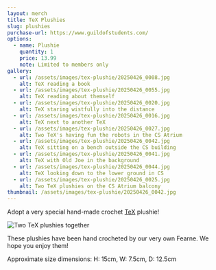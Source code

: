 ```yaml
---
layout: merch
title: TeX Plushies
slug: plushies
purchase-url: https://www.guildofstudents.com/
options:
  - name: Plushie
    quantity: 1
    price: 13.99
    note: Limited to members only
gallery:
  - url: /assets/images/tex-plushie/20250426_0008.jpg
    alt: TeX reading a book
  - url: /assets/images/tex-plushie/20250426_0055.jpg
    alt: TeX reading about themself
  - url: /assets/images/tex-plushie/20250426_0020.jpg
    alt: TeX staring wistfully into the distance
  - url: /assets/images/tex-plushie/20250426_0016.jpg
    alt: TeX next to another TeX
  - url: /assets/images/tex-plushie/20250426_0027.jpg
    alt: Two TeX's having fun the robots in the CS Atrium
  - url: /assets/images/tex-plushie/20250426_0042.jpg
    alt: TeX sitting on a bench outside the CS building
  - url: /assets/images/tex-plushie/20250426_0041.jpg
    alt: TeX with Old Joe in the background
  - url: /assets/images/tex-plushie/20250426_0044.jpg
    alt: TeX looking down to the lower ground in CS
  - url: /assets/images/tex-plushie/20250426_0025.jpg
    alt: Two TeX plushies on the CS Atrium balcony
thumbnail: /assets/images/tex-plushie/20250426_0042.jpg
---
```


Adopt a very special hand-made crochet [TeX](/tex) plushie!

![Two TeX plushies together](/assets/images/tex-plushie/20250426_0004.jpg)

These plushies have been hand crocheted by our very own Fearne. We hope you enjoy them!

Approximate size dimensions: H: 15cm, W: 7.5cm, D: 12.5cm
